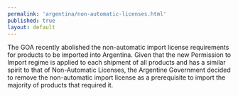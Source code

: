 ```yaml
---
permalink: 'argentina/non-automatic-licenses.html'
published: true
layout: default
---
```

The GOA recently abolished the non-automatic import license requirements for products to be imported into Argentina. Given that the new Permission to Import regime is applied to each shipment of all products and has a similar spirit to that of Non-Automatic Licenses, the Argentine Government decided to remove the non-automatic import license as a prerequisite to import the majority of products that required it.
